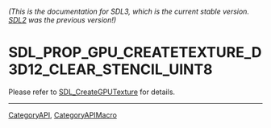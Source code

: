 ###### (This is the documentation for SDL3, which is the current stable version. [SDL2](https://wiki.libsdl.org/SDL2/) was the previous version!)
# SDL_PROP_GPU_CREATETEXTURE_D3D12_CLEAR_STENCIL_UINT8

Please refer to [SDL_CreateGPUTexture](SDL_CreateGPUTexture) for details.

----
[CategoryAPI](CategoryAPI), [CategoryAPIMacro](CategoryAPIMacro)

